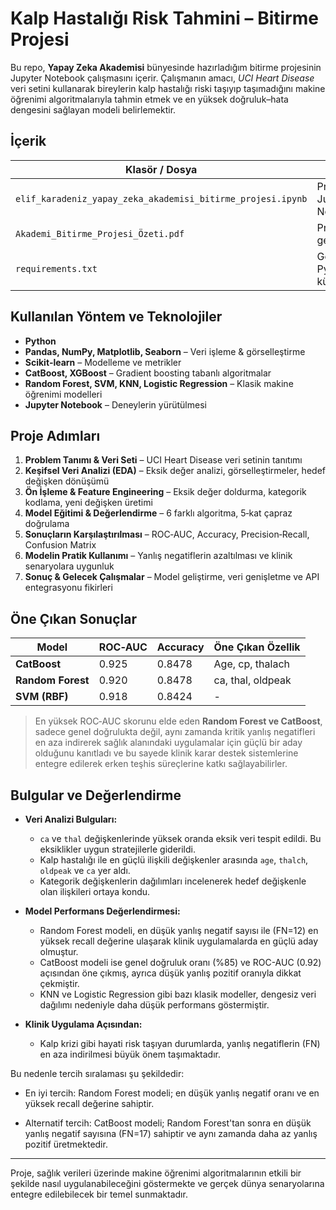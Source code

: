 # Kalp Hastalığı Risk Tahmini – Bitirme Projesi 

Bu repo, **Yapay Zeka Akademisi** bünyesinde hazırladığım bitirme projesinin Jupyter Notebook çalışmasını içerir. Çalışmanın amacı, *UCI Heart Disease* veri setini kullanarak bireylerin kalp hastalığı riski taşıyıp taşımadığını makine öğrenimi algoritmalarıyla tahmin etmek ve en yüksek doğruluk–hata dengesini sağlayan modeli belirlemektir.

## İçerik
| Klasör / Dosya                                       | Açıklama                     |
| --------------------------------------------------- | ---------------------------- |
| `elif_karadeniz_yapay_zeka_akademisi_bitirme_projesi.ipynb` | Projenin ana Jupyter Notebook'u |
| `Akademi_Bitirme_Projesi_Özeti.pdf`                 | Projenin genel özeti          |
| `requirements.txt`                                  | Gerekli Python kütüphaneleri |


## Kullanılan Yöntem ve Teknolojiler
- **Python**
- **Pandas, NumPy, Matplotlib, Seaborn** – Veri işleme & görselleştirme  
- **Scikit‑learn** – Modelleme ve metrikler  
- **CatBoost, XGBoost** – Gradient boosting tabanlı algoritmalar  
- **Random Forest, SVM, KNN, Logistic Regression** – Klasik makine öğrenimi modelleri  
- **Jupyter Notebook** – Deneylerin yürütülmesi

## Proje Adımları
1. **Problem Tanımı & Veri Seti** – UCI Heart Disease veri setinin tanıtımı  
2. **Keşifsel Veri Analizi (EDA)** – Eksik değer analizi, görselleştirmeler, hedef değişken dönüşümü  
3. **Ön İşleme & Feature Engineering** – Eksik değer doldurma, kategorik kodlama, yeni değişken üretimi  
4. **Model Eğitimi & Değerlendirme** – 6 farklı algoritma, 5‑kat çapraz doğrulama  
5. **Sonuçların Karşılaştırılması** – ROC‑AUC, Accuracy, Precision‑Recall, Confusion Matrix  
6. **Modelin Pratik Kullanımı** – Yanlış negatiflerin azaltılması ve klinik senaryolara uygunluk  
7. **Sonuç & Gelecek Çalışmalar** – Model geliştirme, veri genişletme ve API entegrasyonu fikirleri

## Öne Çıkan Sonuçlar 
| Model | ROC‑AUC | Accuracy | Öne Çıkan Özellik |
| ----- | ------- | -------- | ----------------- |
| **CatBoost** | 0.925 | 0.8478 | Age, cp, thalach |
| **Random Forest** | 0.920 | 0.8478 | ca, thal, oldpeak |
| **SVM (RBF)** | 0.918 | 0.8424 | - |

> En yüksek ROC‑AUC skorunu elde eden **Random Forest ve CatBoost**, sadece genel doğrulukta değil, aynı zamanda kritik yanlış negatifleri en aza indirerek sağlık alanındaki uygulamalar için güçlü bir aday olduğunu kanıtladı ve bu sayede klinik karar destek sistemlerine entegre edilerek erken teşhis süreçlerine katkı sağlayabilirler.

## Bulgular ve Değerlendirme

- **Veri Analizi Bulguları:**  
  - `ca` ve `thal` değişkenlerinde yüksek oranda eksik veri tespit edildi. Bu eksiklikler uygun stratejilerle giderildi.  
  - Kalp hastalığı ile en güçlü ilişkili değişkenler arasında `age`, `thalch`, `oldpeak` ve `ca` yer aldı.  
  - Kategorik değişkenlerin dağılımları incelenerek hedef değişkenle olan ilişkileri ortaya kondu.

- **Model Performans Değerlendirmesi:**  
  - Random Forest modeli, en düşük yanlış negatif sayısı ile (FN=12) en yüksek recall değerine ulaşarak klinik uygulamalarda en güçlü aday olmuştur.
  - CatBoost modeli ise genel doğruluk oranı (%85) ve ROC-AUC (0.92) açısından öne çıkmış, ayrıca düşük yanlış pozitif oranıyla dikkat çekmiştir.
  - KNN ve Logistic Regression gibi bazı klasik modeller, dengesiz veri dağılımı nedeniyle daha düşük performans göstermiştir.

- **Klinik Uygulama Açısından:**  
 
  - Kalp krizi gibi hayati risk taşıyan durumlarda, yanlış negatiflerin (FN) en aza indirilmesi büyük önem taşımaktadır.

Bu nedenle tercih sıralaması şu şekildedir:

  - En iyi tercih: Random Forest modeli; en düşük yanlış negatif oranı ve en yüksek recall değerine sahiptir.

  - Alternatif tercih: CatBoost modeli; Random Forest'tan sonra en düşük yanlış negatif sayısına (FN=17) sahiptir ve aynı zamanda daha az yanlış pozitif üretmektedir.



---

Proje, sağlık verileri üzerinde makine öğrenimi algoritmalarının etkili bir şekilde nasıl uygulanabileceğini göstermekte ve gerçek dünya senaryolarına entegre edilebilecek bir temel sunmaktadır.
